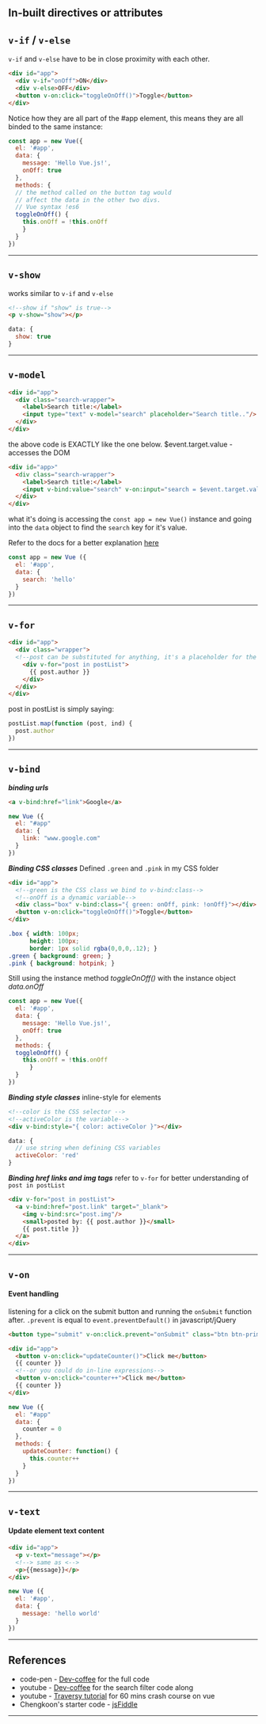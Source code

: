 ## In-built directives or attributes
## `v-if` / `v-else`
`v-if` and `v-else` have to be in close proximity with each other.

```html
<div id="app">
  <div v-if="onOff">ON</div>
  <div v-else>OFF</div>
  <button v-on:click="toggleOnOff()">Toggle</button>
</div>
```
Notice how they are all part of the #app element, this means they are all binded to the same instance:
```js
const app = new Vue({
  el: '#app',
  data: {
    message: 'Hello Vue.js!',
    onOff: true
  },
  methods: {
  // the method called on the button tag would
  // affect the data in the other two divs.
  // Vue syntax !es6
  toggleOnOff() {
  	this.onOff = !this.onOff
    }
  }
})
```
---
## `v-show`
works similar to `v-if` and `v-else`
```html
<!--show if "show" is true-->
<p v-show="show"></p>
```
```js
data: {
  show: true
}
```
---
## `v-model`
```html
<div id="app">
  <div class="search-wrapper">
    <label>Search title:</label>
    <input type="text" v-model="search" placeholder="Search title.."/>
  </div>
</div>
```
the above code is EXACTLY like the one below.
$event.target.value - accesses the DOM
```html
<div id="app>"
  <div class="search-wrapper">
    <label>Search title:</label>
    <input v-bind:value="search" v-on:input="search = $event.target.value" placeholder="Search title">
  </div>
</div>
```
what it's doing is accessing the `const app = new Vue()` instance and going into the `data` object to find the `search` key for it's value.

Refer to the docs for a better explanation [here](https://vuejs.org/v2/guide/forms.html#v-model-with-Components)
```js
const app = new Vue ({
  el: '#app',
  data: {
    search: 'hello'
  }
})
```
---
## `v-for`
```html
<div id="app">
  <div class="wrapper">
  <!--post can be substituted for anything, it's a placeholder for the iteration-->
    <div v-for="post in postList">
      {{ post.author }}
    </div>
  </div>
</div>
```
post in postList is simply saying:
```js
postList.map(function (post, ind) {
  post.author
})
```
---
## `v-bind`
__*binding urls*__
```html
<a v-bind:href="link">Google</a>
```
```js
new Vue ({
  el: "#app"
  data: {
    link: "www.google.com"
  }
})
```
__*Binding CSS classes*__
Defined `.green` and `.pink` in my CSS folder
```html
<div id="app">
  <!--green is the CSS class we bind to v-bind:class-->
  <!--onOff is a dynamic variable-->
  <div class="box" v-bind:class="{ green: onOff, pink: !onOff}"></div>
  <button v-on:click="toggleOnOff()">Toggle</button>
</div>

```
```css
.box { width: 100px;
      height: 100px;
      border: 1px solid rgba(0,0,0,.12); }
.green { background: green; }
.pink { background: hotpink; }
```
Still using the instance method *toggleOnOff()* with the instance object *data.onOff*
```js
const app = new Vue({
  el: '#app',
  data: {
    message: 'Hello Vue.js!',
    onOff: true
  },
  methods: {
  toggleOnOff() {
  	this.onOff = !this.onOff
	  }
  }
})
```
__*Binding style classes*__
inline-style for elements
```html
<!--color is the CSS selector -->
<!--activeColor is the variable-->
<div v-bind:style="{ color: activeColor }"></div>
```
```js
data: {
  // use string when defining CSS variables
  activeColor: 'red'
}
```
__*Binding href links and img tags*__
refer to `v-for` for better understanding of `post in postList`
```html
<div v-for="post in postList">
  <a v-bind:href="post.link" target="_blank">
    <img v-bind:src="post.img"/>
    <small>posted by: {{ post.author }}</small>
    {{ post.title }}
  </a>
</div>
```
---
## `v-on`
#### Event handling
listening for a click on the submit button and running the `onSubmit` function after. `.prevent` is equal to `event.preventDefault()` in javascript/jQuery
```html
<button type="submit" v-on:click.prevent="onSubmit" class="btn btn-primary">Save product</button>
```
```html
<div id="app">
  <button v-on:click="updateCounter()">Click me</button>
  {{ counter }}
  <!--or you could do in-line expressions-->
  <button v-on:click="counter++">Click me</button>
  {{ counter }}
</div>
```
```js
new Vue ({
  el: "#app"
  data: {
    counter = 0
  },
  methods: {
    updateCounter: function() {
      this.counter++
    }
  }
})
```
---
## `v-text`
#### Update element text content
```html
<div id="app">
  <p v-text="message"></p>
  <!--> same as <-->
  <p>{{message}}</p>
</div>
```

```js
new Vue ({
  el: '#app',
  data: {
    message: 'hello world'
  }
})
```
---

## References
* code-pen - [Dev-coffee](http://codepen.io/AndrewThian/pen/QdeOVa) for the full code
* youtube - [Dev-coffee](https://www.youtube.com/watch?v=VPUdtEf3oXI) for the search filter code along
* youtube - [Traversy tutorial](https://www.youtube.com/watch?v=z6hQqgvGI4Y) for 60 mins crash course on vue
* Chengkoon's starter code - [jsFiddle](https://jsfiddle.net/chengkoon/g4ed1hkq/)
---
